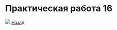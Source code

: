 #  Практическая работа 16
![ ](https://github.com/caidzitcu/mdc0103/blob/master/pr16/1.gif) 
[Назад](https://github.com/caidzitcu/mdc0103/blob/master/readme.md)